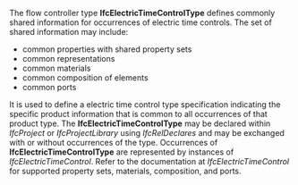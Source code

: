 ﻿The flow controller type **IfcElectricTimeControlType** defines commonly shared information for occurrences of electric time controls. The set of shared information may include:

* common properties with shared property sets
* common representations
* common materials
* common composition of elements
* common ports

It is used to define a electric time control type specification indicating the specific product information that is common to all occurrences of that product type. The **IfcElectricTimeControlType** may be declared within _IfcProject_ or _IfcProjectLibrary_ using _IfcRelDeclares_ and may be exchanged with or without occurrences of the type. Occurrences of **IfcElectricTimeControlType** are represented by instances of _IfcElectricTimeControl_. Refer to the documentation at _IfcElectricTimeControl_ for supported property sets, materials, composition, and ports.